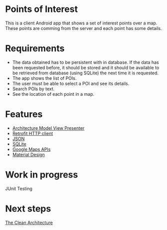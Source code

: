 # Points of Interest
This is a client Android app that shows a set of interest points over a map. These points are comming from the server and each point has some details.

# Requirements

* The data obtained has to be persistent with in database. If the data has been requested before, it should be stored and it should be available to be retrieved from database (using SQLite) the
next time it is requested.
* The app shows the list of POIs.
* The user must be able to select a POI and see its details.
* Search POIs by text.
* See the location of each point in a map.

# Features

* [Architecture Model View Presenter](https://en.wikipedia.org/wiki/Model%E2%80%93view%E2%80%93presenter)
* [Retrofit HTTP client](http://square.github.io/retrofit/)
* [JSON](http://www.jsonschema2pojo.org/)
* [SQLite](http://developer.android.com/reference/android/database/sqlite/SQLiteDatabase.html)
* [Google Maps APIs](https://developers.google.com/maps/?hl=en)
* [Material Design](http://www.google.com/design/spec/material-design/introduction.html)

# Work in progress
JUnit Testing

# Next steps
[The Clean Architecture](https://blog.8thlight.com/uncle-bob/2012/08/13/the-clean-architecture.html)





